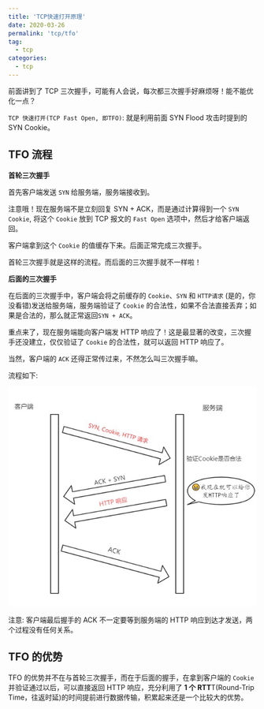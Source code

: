 ```yaml
---
title: 'TCP快速打开原理'
date: 2020-03-26
permalink: 'tcp/tfo'
tag:
  - tcp
categories:
  - tcp
---
```


前面讲到了 TCP 三次握手，可能有人会说，每次都三次握手好麻烦呀！能不能优化一点？

`TCP 快速打开(TCP Fast Open, 即TFO)`: 就是利用前面 SYN Flood 攻击时提到的 SYN Cookie。

## TFO 流程

**首轮三次握手**

首先客户端发送 `SYN` 给服务端，服务端接收到。

注意哦！现在服务端不是立刻回复 SYN + ACK，而是通过计算得到一个 `SYN Cookie`, 将这个 `Cookie` 放到 TCP 报文的 `Fast Open` 选项中，然后才给客户端返回。

客户端拿到这个 `Cookie` 的值缓存下来。后面正常完成三次握手。

首轮三次握手就是这样的流程。而后面的三次握手就不一样啦！

**后面的三次握手**

在后面的三次握手中，客户端会将之前缓存的 `Cookie`、`SYN` 和 `HTTP请求` (是的，你没看错)发送给服务端，服务端验证了 `Cookie` 的合法性，如果不合法直接丢弃；如果是合法的，那么就正常返回`SYN + ACK`。

重点来了，现在服务端能向客户端发 HTTP 响应了！这是最显著的改变，三次握手还没建立，仅仅验证了 `Cookie` 的合法性，就可以返回 HTTP 响应了。

当然，客户端的 `ACK` 还得正常传过来，不然怎么叫三次握手嘛。

流程如下:

![tfo](./images/tfo.jpg)

注意: 客户端最后握手的 ACK 不一定要等到服务端的 HTTP 响应到达才发送，两个过程没有任何关系。

## TFO 的优势

TFO 的优势并不在与首轮三次握手，而在于后面的握手，在拿到客户端的 `Cookie` 并验证通过以后，可以直接返回 HTTP 响应，充分利用了 **1 个 RTT**T(Round-Trip Time，往返时延)的时间提前进行数据传输，积累起来还是一个比较大的优势。
